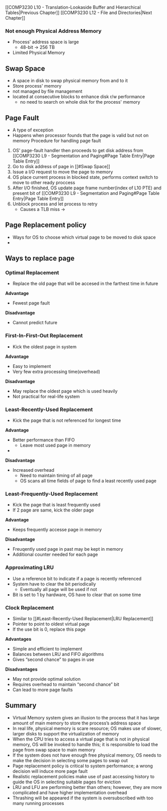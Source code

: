 
[[COMP3230 L10 - Translation-Lookaside Buffer and Hierarchical Tables|Previous Chapter]] [[COMP3230 L12 - File and Directories|Next Chapter]]

### Not enough Physical Address Memory
- Process' address space is large
	- 48-bit -> 256 TB
- Limited Physical Memory


## Swap Space
- A space in disk to swap physical memory from and to it
- Store process' memory
- not managed by file management
- located at consecutive blocks to enhance disk r/w performance
	- no need to search on whole disk for the process' memory

## Page Fault
- A type of exception
- Happens when processor founds that the page is valid but not on memory
Procedure for handling page fault
1. OS' page-fault handler then proceeds to get disk address from [[COMP3230 L9 - Segmentation and Paging#Page Table Entry|Page Table Entry]]
2. Go to disk address of page in [[#Swap Space]]
3. Issue a I/O request to move the page to memory
4. OS place current process in blocked state, performs context switch to move to other ready proccess
5. After I/O finished, OS update page frame number(index of L10 PTE) and present bit of [[COMP3230 L9 - Segmentation and Paging#Page Table Entry|Page Table Entry]]
6. Unblock process and let process to retry
	- Causes a TLB miss -> 

## Page Replacement policy
- Ways for OS to choose which virtual page to be moved to disk space
- 
## Ways to replace page

### Optimal Replacement
- Replace the old page that will be accesed in the farthest time in future

**Advantage**
- Fewest page fault

**Disadvantage**
- Cannot predict future


### First-In-First-Out Replacement
- Kick the oldest page in system


**Advantage**
- Easy to implement
- Very few extra processing time(overhead)

**Disadvantage**
- May replace the oldest page which is used heavily
- Not practical for real-life system




### Least-Recently-Used Replacement
- Kick the page that is not referenced for longest time


**Advantage**
- Better performance than FIFO
	- Leave most used page in memory
- 

**Disadvantage**
- Increased overhead
	- Need to maintain timing of all page
	- OS scans all time fields of page to find a least recently used page
### Least-Frequently-Used Replacement
- Kick the page that is least frequently used
- If 2 page are same, kick the older page


**Advantage**
- Keeps frequently accesse page in memory

**Disadvantage**
- Freuqently used page in past may be kept in memory
- Additional counter needed for each page


### Approximating LRU
- Use a reference bit to indicate if a page is recently referenced
- System have to clear the bit periodically
	- Eventually all page will be used if not
- Bit is set to 1 by hardware, OS have to clear that on some time


### Clock Replacement
- Similar to [[#Least-Recently-Used Replacement|LRU Replacement]]
- Pointer to point to oldest virtual page
- If the use bit is 0, replace this page

**Advantages**
- Simple and efficient to implement
- Balances between LRU and FIFO algorithms
- Gives “second chance” to pages in use

**Disadvantages**
- May not provide optimal solution
- Requires overhead to maintain “second chance” bit
- Can lead to more page faults








## Summary
- Virtual Memory system gives an illusion to the process that it has large amount of main memory to store the process’s address space
- In real life, physical memory is scare resource; OS makes use of slower, larger disks to support the virtualization of memory
- When the CPU tries to access a virtual page that is not in physical memory, OS will be invoked to handle this; it is responsible to load the page from swap space to main memory
- If the system does not have enough free physical memory, OS needs to make the decision in selecting some pages to swap out
- Page replacement policy is critical to system performance; a wrong decision will induce more page fault 
- Realistic replacement policies make use of past accessing history to guide the OS in selecting suitable pages for eviction
- LRU and LFU are performing better than others; however, they are more complicated and have higher implementation overhead
-  Thrashing will be appeared if the system is oversubscribed with too many running processes
